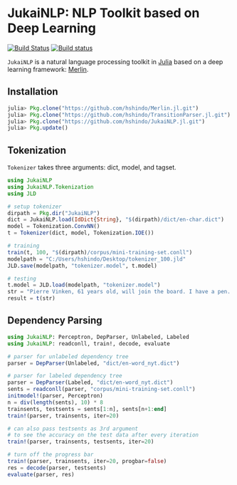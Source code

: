 # JukaiNLP: NLP Toolkit based on Deep Learning

[![Build Status](https://travis-ci.org/hshindo/JukaiNLP.jl.svg?branch=master)](https://travis-ci.org/hshindo/JukaiNLP.jl)
[![Build status](https://ci.appveyor.com/api/projects/status/github/hshindo/JukaiNLP.jl?branch=master)](https://ci.appveyor.com/project/hshindo/jukaiNLP-jl/branch/master)

`JukaiNLP` is a natural language processing toolkit in [Julia](http://julialang.org/) based on a deep learning framework: [Merlin](https://github.com/hshindo/Merlin.jl).

## Installation
```julia
julia> Pkg.clone("https://github.com/hshindo/Merlin.jl.git")
julia> Pkg.clone("https://github.com/hshindo/TransitionParser.jl.git")
julia> Pkg.clone("https://github.com/hshindo/JukaiNLP.jl.git")
julia> Pkg.update()
```

## Tokenization
`Tokenizer` takes three arguments: dict, model, and tagset.

```julia
using JukaiNLP
using JukaiNLP.Tokenization
using JLD

# setup tokenizer
dirpath = Pkg.dir("JukaiNLP")
dict = JukaiNLP.load(IdDict{String}, "$(dirpath)/dict/en-char.dict")
model = Tokenization.ConvNN()
t = Tokenizer(dict, model, Tokenization.IOE())

# training
train(t, 100, "$(dirpath)/corpus/mini-training-set.conll")
modelpath = "C:/Users/hshindo/Desktop/tokenizer_100.jld"
JLD.save(modelpath, "tokenizer.model", t.model)

# testing
t.model = JLD.load(modelpath, "tokenizer.model")
str = "Pierre Vinken, 61 years old, will join the board. I have a pen. "
result = t(str)
```

## Dependency Parsing
```julia
using JukaiNLP: Perceptron, DepParser, Unlabeled, Labeled
using JukaiNLP: readconll, train!, decode, evaluate

# parser for unlabeled dependency tree
parser = DepParser(Unlabeled, "dict/en-word_nyt.dict")

# parser for labeled dependency tree
parser = DepParser(Labeled, "dict/en-word_nyt.dict")
sents = readconll(parser, "corpus/mini-training-set.conll")
initmodel!(parser, Perceptron)
n = div(length(sents), 10) * 8
trainsents, testsents = sents[1:n], sents[n+1:end]
train!(parser, trainsents, iter=20)

# can also pass testsents as 3rd argument
# to see the accuracy on the test data after every iteration
train!(parser, trainsents, testsents, iter=20)

# turn off the progress bar
train!(parser, trainsents, iter=20, progbar=false)
res = decode(parser, testsents)
evaluate(parser, res)
```
